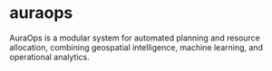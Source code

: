 # auraops
AuraOps is a modular system for automated planning and resource allocation, combining geospatial intelligence, machine learning, and operational analytics.
